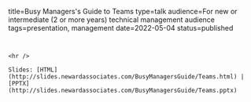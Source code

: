 title=Busy Managers's Guide to Teams
type=talk
audience=For new or intermediate (2 or more years) technical management audience
tags=presentation, management
date=2022-05-04
status=published
~~~~~~

    
<hr />

Slides: [HTML](http://slides.newardassociates.com/BusyManagersGuide/Teams.html) | [PPTX](http://slides.newardassociates.com/BusyManagersGuide/Teams.pptx)

